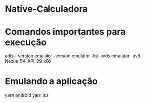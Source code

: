 # Native-Calculadora

# Comandos importantes para execução
adb --version
emulator -version
emulator -list-avds
emulator -avd Nexus_5X_API_29_x86

# Emulando a aplicação
yarn android
yarn ios